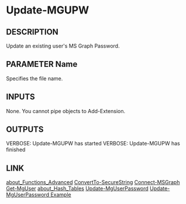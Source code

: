 # Update-MGUPW
## DESCRIPTION
Update an existing user's MS Graph Password.
## PARAMETER Name
Specifies the file name.
## INPUTS
None. You cannot pipe objects to Add-Extension.
## OUTPUTS
VERBOSE: Update-MGUPW has started
VERBOSE: Update-MGUPW has finished
## LINK
[about_Functions_Advanced](https://learn.microsoft.com/en-us/powershell/module/microsoft.powershell.core/about/about_functions_advanced?view=powershell-7.3)
[ConvertTo-SecureString](https://learn.microsoft.com/en-us/powershell/module/microsoft.powershell.security/convertto-securestring?view=powershell-7.3)
[Connect-MSGraph](https://learn.microsoft.com/en-us/powershell/microsoftgraph/get-started?view=graph-powershell-1.0)
[Get-MgUser](https://learn.microsoft.com/en-us/powershell/module/microsoft.graph.users/get-mguser?view=graph-powershell-1.0)
[about_Hash_Tables](https://learn.microsoft.com/en-us/powershell/module/microsoft.powershell.core/about/about_hash_tables?view=powershell-7.3)
[Update-MgUserPassword](https://learn.microsoft.com/en-us/powershell/module/microsoft.powershell.security/convertto-securestring?view=powershell-7.3)
[Update-MgUserPassword Example](https://learn.microsoft.com/en-us/graph/api/user-changepassword?view=graph-rest-1.0&tabs=powershell)